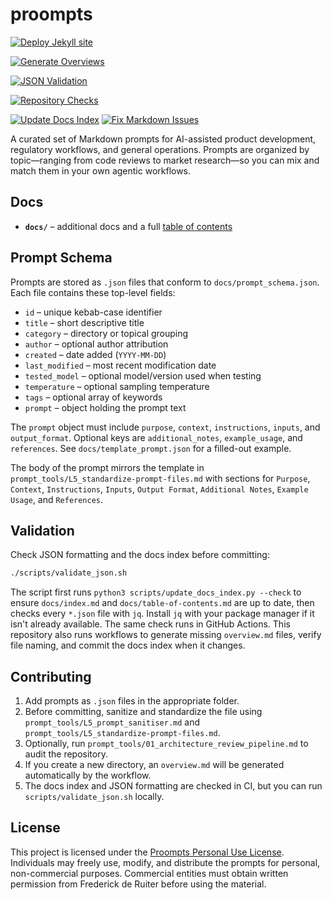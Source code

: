 # proompts

[![Deploy Jekyll site](https://github.com/fderuiter/proompts/actions/workflows/deploy-pages.yml/badge.svg)](https://github.com/fderuiter/proompts/actions/workflows/deploy-pages.yml)

[![Generate Overviews](https://github.com/fderuiter/proompts/actions/workflows/generate-overviews.yml/badge.svg)](https://github.com/fderuiter/proompts/actions/workflows/generate-overviews.yml)

[![JSON Validation](https://github.com/fderuiter/proompts/actions/workflows/json-validation.yml/badge.svg)](https://github.com/fderuiter/proompts/actions/workflows/json-validation.yml)

[![Repository Checks](https://github.com/fderuiter/proompts/actions/workflows/repo-checks.yml/badge.svg)](https://github.com/fderuiter/proompts/actions/workflows/repo-checks.yml)

[![Update Docs Index](https://github.com/fderuiter/proompts/actions/workflows/update-docs.yml/badge.svg)](https://github.com/fderuiter/proompts/actions/workflows/update-docs.yml)
[![Fix Markdown Issues](https://github.com/fderuiter/proompts/actions/workflows/fix-markdown-issues.yml/badge.svg)](https://github.com/fderuiter/proompts/actions/workflows/fix-markdown-issues.yml)

A curated set of Markdown prompts for AI-assisted product development, regulatory workflows, and general operations. Prompts are organized by topic—ranging from code reviews to market research—so you can mix and match them in your own agentic workflows.

## Docs

- **`docs/`** – additional docs and a full [table of contents](docs/index.md)

## Prompt Schema

Prompts are stored as `.json` files that conform to `docs/prompt_schema.json`. Each
file contains these top-level fields:

- `id` – unique kebab-case identifier
- `title` – short descriptive title
- `category` – directory or topical grouping
- `author` – optional author attribution
- `created` – date added (`YYYY-MM-DD`)
- `last_modified` – most recent modification date
- `tested_model` – optional model/version used when testing
- `temperature` – optional sampling temperature
- `tags` – optional array of keywords
- `prompt` – object holding the prompt text

The `prompt` object must include `purpose`, `context`, `instructions`, `inputs`,
and `output_format`. Optional keys are `additional_notes`, `example_usage`, and
`references`. See `docs/template_prompt.json` for a filled-out example.

The body of the prompt mirrors the template in
`prompt_tools/L5_standardize-prompt-files.md` with sections for `Purpose`,
`Context`, `Instructions`, `Inputs`, `Output Format`, `Additional Notes`,
`Example Usage`, and `References`.

## Validation

Check JSON formatting and the docs index before committing:

```bash
./scripts/validate_json.sh
```

The script first runs `python3 scripts/update_docs_index.py --check` to ensure
`docs/index.md` and `docs/table-of-contents.md` are up to date, then checks every
`*.json` file with `jq`. Install `jq` with your package manager if it isn't already
available. The same check runs in GitHub Actions.
This repository also runs workflows to generate missing `overview.md` files, verify file naming, and commit the docs index when it changes.

## Contributing

1. Add prompts as `.json` files in the appropriate folder.
1. Before committing, sanitize and standardize the file using `prompt_tools/L5_prompt_sanitiser.md` and `prompt_tools/L5_standardize-prompt-files.md`.
1. Optionally, run `prompt_tools/01_architecture_review_pipeline.md` to audit the repository.
1. If you create a new directory, an `overview.md` will be generated automatically by the workflow.
1. The docs index and JSON formatting are checked in CI, but you can run `scripts/validate_json.sh` locally.

## License

This project is licensed under the [Proompts Personal Use License](LICENSE.md).
Individuals may freely use, modify, and distribute the prompts for personal,
non-commercial purposes. Commercial entities must obtain written permission
from Frederick de Ruiter before using the material.
